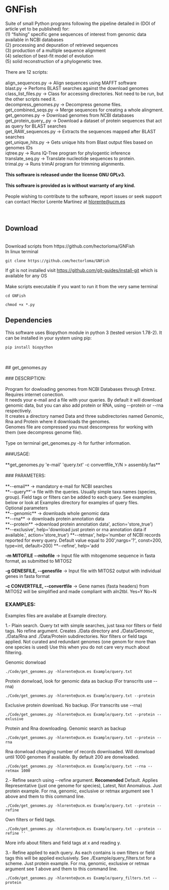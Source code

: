 # GNFish
Suite of small Python programs following the pipeline detailed in (DOI of article yet to be published) for:<br />
(1) “fishing” specific gene sequences of interest from genomic data available in NCBI databases<br />
(2) processing and depuration of retrieved sequences<br />
(3) production of a multiple sequence alignment<br />
(4) selection of best-fit model of evolution<br />
(5) solid reconstruction of a phylogenetic tree.<br />
<br />
There are 12 scripts:<br />
<br />
align_sequences.py -> Align sequences using MAFFT software<br />
blast.py -> Perfoms BLAST searches against the download genomes<br />
class_list_files.py -> Class for accessing directories. Not need to be run, but the other scripts need it.<br />
decompress_genomes.py -> Decompress genome files.<br />
get_combined_seqs.py -> Merge sequences for creating a whole alingment.<br />
get_genomes.py -> Download genomes from NCBI databases<br />
get_protein_query_.py -> Download a dataset of protein sequences that act as query for BLAST searches<br />
get_RAW_sequences.py -> Extracts the sequences mapped after BLAST searches<br />
get_unique_hits.py -> Gets unique hits from Blast output files based on genomes IDs<br />
iqtree.py -> Runs IQ-Tree program for phylogentic inference<br />
translate_seq.py -> Translate nucleotide sequences to protein.<br />
trimal.py -> Runs trimAl program for trimming alignments.<br />
<br />
**This software is released under the license GNU GPLv3.**<br />
<br />
**This software is provided as is without warranty of any kind.**<br />
<br />
People wishing to contribute to the software, report issues or seek support can contact Hector Lorente Martinez at hlorente@ucm.es<br />
<br />
<br />
## Download<br />
<br />
Download scripts from https://github.com/hectorloma/GNFish<br />
In linux terminal

```
git clone https://github.com/hectorloma/GNFish
```
If git is not installed visit https://github.com/git-guides/install-git which is available for any OS<br />
<br />
Make scripts executable if you want to run it from the very same terminal
```
cd GNFish
```
```
chmod +x *.py
```


## Dependencies<br />

This software uses Biopython module in python 3 (tested version 1.78-2). It can be installed in your system using pip:
```
pip install biopython 
```
<br />
<br />
## get_genomes.py<br />
<br />
### DESCRIPTION:<br />
<br />
Program for dowloading genomes from NCBI Databases through Entrez. Requires internet conection.<br />
It needs your e-mail and a file with your queries. By default it will download genomic data, but you can also add protein or RNA, using --protein or --rna respectively.<br />
It creates a directory named Data and three subdirectories named Genomic, Rna and Protein where it downloads the genomes.<br />
Genomes file are compressed you must descompress for working with them (see decompress genome file).<br />
<br />
Type on terminal get_genomes.py -h for further information.<br />
<br />
###USAGE:<br />
<br />
**get_genomes.py 'e-mail' 'query.txt' -c convertfile_Y/N > assembly.fas**<br />
<br />
### PARAMETERS:<br />
<br />
**--email** -> mandatory e-mail for NCBI searches<br />
**--query**'-> file with the queries. Usually simple taxa names (species, group). Field tags or filters can be added to each query. See examples below or look at Examples directory for examples of query files.<br />
Optional parameters<br />
**--genomic** -> downloads whole genomic data<br />
**--rna** -> downloads protein annotation data<br />
**--protein** ->download protein annotation data', action='store_true')<br />
**--exclusive', help='download just protein or rna annotation data if available.', action='store_true')
**--retmax', help='number of NCBI records reported for every query. Default value equal to 200',nargs='?', const=200, type=int, default=200)
**--refine', help='add

**-m MITOFILE --mitofile** -> Input file with mitogenome sequence in fasta format, as submitted to MITOS2

**-g GENESFILE, --genesfile** -> Input file with MITOS2 output with individual genes in fasta format

**-c CONVERTFILE, --convertfile** -> Gene names (fasta headers) from MITOS2 will be simplified and made compliant with aln2tbl. Yes=Y No=N

### EXAMPLES:

Examples files are availabe at Example directory.

1.- Plain search. Query txt with simple searches, just taxa nor filters or field tags. No refine argument.
Creates ./Data directory and ./Data/Genomic, ./Data/Rna and ./Data/Protein subdirectories. 
Nor filters or field tags applied. Not curated and redundant genomes (one genom for more than one species is used)
Use this when you do not care very much about filtering.

Genomic donwload
```
./Code/get_genomes.py -hlorente@ucm.es Example/query.txt
```
Protein donwload, look for genomic data as backup (For transcrits use --rna)
```
./Code/get_genomes.py -hlorente@ucm.es Example/query.txt --protein
```
Exclusive protein download. No backup. (For transcrits use --rna)
```
./Code/get_genomes.py -hlorente@ucm.es Example/query.txt --protein --exlusive
```
Protein and Rna downloading. Genomic search as backup
```
./Code/get_genomes.py -hlorente@ucm.es Example/query.txt --protein --rna
```
Rna donwload changing number of records downloaded. Will donwload until 1000 genomes if available. By default 200 are donwloaded.
```
./Code/get_genomes.py -hlorente@ucm.es Example/query.txt --rna --retmax 1000
```
2.- Refine search using --refine argument. **Recomended**
Default. Applies Representative (just one genome for species), Latest, Not Anomalous.
Just protein example. For rna, genomic, exclusive or retmax argument see 1 above and them to this command line.
```
./Code/get_genomes.py -hlorente@ucm.es Example/query.txt --protein --refine
```
Own filters or field tags. 
```
./Code/get_genomes.py -hlorente@ucm.es Example/query.txt --protein --refine ''
```
More info about filters and field tags at x and reading y.

3.- Refine applied to each query.
As each contains is own filters or field tags this will be applied exclusively. See ./Example/query_filters.txt for a scheme.
Just protein example. For rna, genomic, exclusive or retmax argument see 1 above and them to this command line.
```
./Code/get_genomes.py -hlorente@ucm.es Example/query_filters.txt --protein
```
